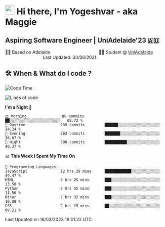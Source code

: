 <h1><img src="https://emojis.slackmojis.com/emojis/images/1531849430/4246/blob-sunglasses.gif?1531849430" width="30"/> Hi there, I'm Yogeshvar - aka Maggie</h1>

## Aspiring Software Engineer | UniAdelaide'23 🇦🇺  
🏂🏻  Based on Adelaide &nbsp;&nbsp;&nbsp;&nbsp;&nbsp;&nbsp;&nbsp;&nbsp;&nbsp;&nbsp;&nbsp;&nbsp;&nbsp;&nbsp;&nbsp;&nbsp;&nbsp;&nbsp;&nbsp;&nbsp;&nbsp;&nbsp;&nbsp;&nbsp;&nbsp;&nbsp;&nbsp;&nbsp;&nbsp;&nbsp;&nbsp;&nbsp;&nbsp;&nbsp;&nbsp;&nbsp;&nbsp;&nbsp;&nbsp;👨‍💻 Student @ [UniAdelaide](https://www.adelaide.edu.au)   &nbsp;&nbsp;&nbsp;&nbsp;&nbsp;&nbsp;&nbsp;&nbsp;&nbsp;&nbsp;&nbsp;&nbsp;&nbsp;&nbsp;&nbsp;&nbsp;&nbsp;&nbsp;&nbsp;&nbsp;&nbsp;&nbsp;&nbsp;&nbsp;&nbsp;&nbsp;&nbsp;&nbsp;&nbsp;&nbsp;&nbsp;Last Updated: 30/06/2021

## 🛠 When & What do I code ?  

<!--START_SECTION:waka-->
![Code Time](http://img.shields.io/badge/Code%20Time-2%2C014%20hrs%202%20mins-blue)

![Lines of code](https://img.shields.io/badge/From%20Hello%20World%20I%27ve%20Written-3.6%20million%20lines%20of%20code-blue)

**I'm a Night 🦉** 

```text
🌞 Morning                86 commits          ██░░░░░░░░░░░░░░░░░░░░░░░   08.72 % 
🌆 Daytime                239 commits         ██████░░░░░░░░░░░░░░░░░░░   24.24 % 
🌃 Evening                263 commits         ███████░░░░░░░░░░░░░░░░░░   26.67 % 
🌙 Night                  398 commits         ██████████░░░░░░░░░░░░░░░   40.37 % 
```


📊 **This Week I Spent My Time On** 

```text
💬 Programming Languages: 
JavaScript               12 hrs 29 mins      ████████████░░░░░░░░░░░░░   49.47 % 
HTML                     3 hrs 25 mins       ███░░░░░░░░░░░░░░░░░░░░░░   13.58 % 
Python                   2 hrs 55 mins       ███░░░░░░░░░░░░░░░░░░░░░░   11.56 % 
Other                    2 hrs 32 mins       ███░░░░░░░░░░░░░░░░░░░░░░   10.08 % 
CSS                      2 hrs 19 mins       ██░░░░░░░░░░░░░░░░░░░░░░░   09.21 % 
```


 Last Updated on 18/03/2023 19:01:22 UTC
<!--END_SECTION:waka-->
